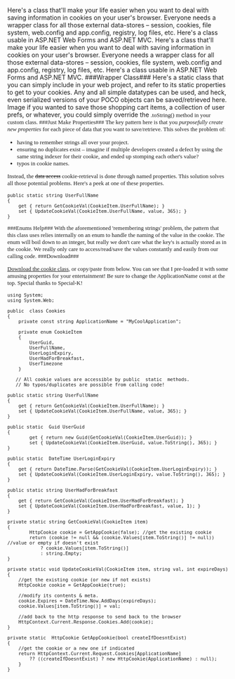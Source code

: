 <!--{Title:"ASP.NET Cookie Wrapper Class – Code Garage Sale", PublishedOn:"2009-12-11T03:06:32", Intro:"Here's a class that'll make your life easier when you want to deal with saving information in cookie"} -->

Here's a class that'll make your life easier when you want to deal with saving information in cookies on your user's browser. Everyone needs a wrapper class for all those external data-stores – session, cookies, file system, web.config and app.config, registry, log files, etc. Here's a class usable in ASP.NET Web Forms and ASP.NET MVC.
Here's a class that'll make your life easier when you want to deal with saving information in cookies on your user's browser. Everyone needs a wrapper class for all those external data-stores – session, cookies, file system, web.config and app.config, registry, log files, etc. Here's a class usable in ASP.NET Web Forms and ASP.NET MVC.
###Wrapper Class###
Here's a static class that you can simply include in your web project, and refer to its static properties to get to your cookies. Any and all simple datatypes can be used, and heck, even serialized versions of your POCO objects can be saved/retrieved here. Image if you wanted to save those shopping cart items, a collection of user prefs, or whatever, you could simply override the <font size="2" face="Consolas">.toString() method in your custom class.
###Just Make Properties###
The key pattern here is that you <em>purposefully create new properties </em>for each piece of data that you want to save/retrieve. This solves the problem of:

* having to remember strings all over your project. 
* ensuring no duplicates exist – imagine if multiple developers created a defect by using the same string indexer for their cookie, and ended up stomping each other's value? 
* typos in cookie names. 

Instead, the <strike>data access</strike> cookie-retrieval is done through named properties. This solution solves all those potential problems. Here's a peek at one of these properties.

    public static string UserFullName
    {
        get { return GetCookieVal(CookieItem.UserFullName); }
        set { UpdateCookieVal(CookieItem.UserFullName, value, 365); }
    }

###Enums Help###
With the aforementioned 'remembering strings' problem, the pattern that this class uses relies internally on an enum to handle the naming of the value in the cookie. The enum will boil down to an integer, but really we don't care what the key's is actually stored as in the cookie. We really only care to access/read/save the values constantly and easily from our calling code.
###Download###

<a href="http://devtxt.com/blog/downloads/cookie/cookie.cs.txt">Download the cookie class</a>, or copy/paste from below. You can see that I pre-loaded it with some amusing properties for your entertainment!
Be sure to change the ApplicationName const at the top.
Special thanks to Special-K!

    using System;
    using System.Web;

    public	class Cookies
    {
		private const string ApplicationName = "MyCoolApplication";

		private enum CookieItem
		{
			UserGuid,
			UserFullName,
			UserLoginExpiry,
			UserHadForBreakfast,
			UserTimezone
		}
 
	   // All cookie values are accessible by public  static  methods. 
	   // No typos/duplicates are possible from calling code!
   
	public static string UserFullName
	{
		get { return GetCookieVal(CookieItem.UserFullName); }
		set { UpdateCookieVal(CookieItem.UserFullName, value, 365); }
	}

	public static  Guid UserGuid
	{
			get { return new Guid(GetCookieVal(CookieItem.UserGuid)); }
			set { UpdateCookieVal(CookieItem.UserGuid, value.ToString(), 365); }
	}

	public static  DateTime UserLoginExpiry
	{
		get { return DateTime.Parse(GetCookieVal(CookieItem.UserLoginExpiry)); }
		set { UpdateCookieVal(CookieItem.UserLoginExpiry, value.ToString(), 365); }
	}

	public static string UserHadForBreakfast
	{
		get { return GetCookieVal(CookieItem.UserHadForBreakfast); }
		set { UpdateCookieVal(CookieItem.UserHadForBreakfast, value, 1); }
	}

	private static string GetCookieVal(CookieItem item)
	{
			HttpCookie cookie = GetAppCookie(false); //get the existing cookie
			return (cookie != null && (cookie.Values[item.ToString()] != null)) //value or empty if doesn't exist
				? cookie.Values[item.ToString()]
				: string.Empty;
	}

	private static void UpdateCookieVal(CookieItem item, string val, int expireDays)
	{
		//get the existing cookie (or new if not exists)
		HttpCookie cookie = GetAppCookie(true);

		//modify its contents & meta.
		cookie.Expires = DateTime.Now.AddDays(expireDays);
		cookie.Values[item.ToString()] = val;

		//add back to the http response to send back to the browser
		HttpContext.Current.Response.Cookies.Add(cookie);
	}

	private static	HttpCookie GetAppCookie(bool createIfDoesntExist)
	{
		//get the cookie or a new one if indicated
		return HttpContext.Current.Request.Cookies[ApplicationName] 
			?? ((createIfDoesntExist) ? new HttpCookie(ApplicationName) : null);
		}
	}
